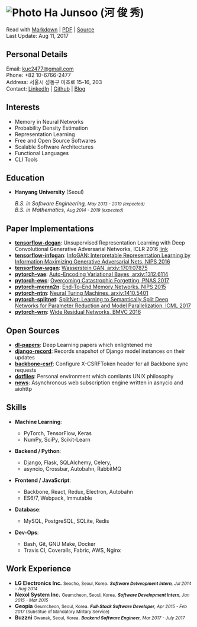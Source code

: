 ![Photo](https://en.gravatar.com/userimage/88915015/2c6d5786d2b480927676688336d80102.jpg?size=110) Ha Junsoo (河 俊 秀)  
=======================================================================================================================

Read with [Markdown](https://raw.github.com/kuc2477/resume/gh-pages/index.md) | [PDF](https://raw.github.com/kuc2477/resume/gh-pages/index.pdf) | [Source](http://github.com/kuc2477/resume)  
Last Update: Aug 11, 2017


Personal Details
---------------
Email:      kuc2477@gmail.com   
Phone:      +82 10-6766-2477  
Address:    서울시 성동구 마조로 15-16, 203  
Contact:    [LinkedIn](https://www.linkedin.com/in/junsoo-ha-769a89bb?trk=hp-identity-name) | [Github](https://github.com/kuc2477) | [Blog](http://hajunsoo.org)  


Interests
---------
- Memory in Neural Networks
- Probability Density Estimation
- Representation Learning
- Free and Open Source Softwares
- Scalable Software Architectures
- Functional Languages
- CLI Tools


Education
---------

* **Hanyang University** (Seoul)

    *B.S. in Software Engineering, <small>May 2013 - 2019 (expected)</small>*  
    *B.S. in Mathematics, <small>Aug 2014 - 2019 (expected)</small>*


Paper Implementations
---------------------
* **[tensorflow-dcgan](https://github.com/kuc2477/tensorflow-dcgan)**: Unsupervised Representation Learning with Deep Convolutional Generative Adversarial Networks, ICLR 2016 [link](https://arxiv.org/abs/1511.06434)
* **[tensorflow-infogan](https://github.com/kuc2477/tensorflow-infogan)**: [InfoGAN: Interpretable Representation Learning by Information Maximizing Generative Adversarial Nets, NIPS 2016](https://papers.nips.cc/paper/6399-infogan-interpretable-representation-learning-by-information-maximizing-generative-adversarial-nets)
* **[tensorflow-wgan](https://github.com/kuc2477/tensorflow-wgan)**: [Wasserstein GAN, arxiv:1701:07875](https://arxiv.org/abs/1701.07875)
* **[pytorch-vae](https://github.com/kuc2477/pytorch-vae)**: [Auto-Encoding Variational Bayes, arxiv:1312.6114](https://arxiv.org/abs/1312.6114)
* **[pytorch-ewc](https://github.com/kuc2477/pytorch-ewc)**: [Overcoming Catastrophic Forgetting, PNAS 2017](https://arxiv.org/abs/1612.00796)
* **[pytorch-memn2n](https://github.com/kuc2477/pytorch-memn2n)**: [End-To-End Memory Networks, NIPS 2015](https://papers.nips.cc/paper/5846-end-to-end-memory-networks.pdf)
* **[pytorch-ntm](https://github.com/kuc2477/pytorch-ntm)**: [Neural Turing Machines, arxiv:1410.5401](https://arxiv.org/abs/1410.5401)
* **[pytorch-splitnet](https://github.com/kuc2477/pytorch-splitnet)**: [SplitNet: Learning to Semantically Split Deep Networks for Parameter Reduction and Model Parallelization, ICML 2017](http://proceedings.mlr.press/v70/kim17b/kim17b.pdf)
* **[pytorch-wrn](https://github.com/kuc2477/pytorch-wrn)**: [Wide Residual Networks, BMVC 2016](http://www.bmva.org/bmvc/2016/papers/paper087/abstract087.pdf)


Open Sources
------------
* **[dl-papers](https://github.com/kuc2477/dl-papers)**: Deep Learning papers which enlightened me
* **[django-record](https://github.com/kuc2477/django-record)**: Records snapshot of Django model instances on their updates
* **[backbone-csrf](https://github.com/kuc2477/backbone-csrf)**: Configure X-CSRFToken header for all Backbone sync requests
* **[dotfiles](https://github.com/kuc2477/dotfiles)**: Personal environment which comliants UNIX philosophy
* **[news](https://github.com/kuc2477/news)**: Asynchronous web subscription engine written in asnycio and aiohttp


Skills
------

* **Machine Learning**: 
    * PyTorch, TensorFlow, Keras
    * NumPy, SciPy, Scikit-Learn

* **Backend / Python**: 
    * Django, Flask, SQLAlchemy, Celery, 
    * asyncio, Crossbar, Autobahn, RabbitMQ

* **Frontend / JavaScript**: 
    * Backbone, React, Redux, Electron, Autobahn
    * ES6/7, Webpack, Immutable

* **Database**: 
    * MySQL, PostgreSQL, SQLite, Redis

* **Dev-Ops**:
    * Bash, Git, GNU Make, Docker
    * Travis CI, Coveralls, Fabric, AWS, Nginx


Work Experience
---------------

*   **LG Electronics Inc.** <small>Seocho, Seoul, Korea</small>. *<small>**Software Delveopment Intern**, Jul 2014 - Aug 2014</small>*
*   **Nexol System Inc.** <small>Geumcheon, Seoul, Korea</small>. *<small>**Software Development Intern**, Jan 2015 - Mar 2015</small>*
*   **Geopia** <small>Geumcheon, Seoul, Korea</small>. *<small>**Full-Stack Software Developer**, Apr 2015 - Feb 2017* (Substitue of Mandatory Military Service)</small>
*   **Buzzni** <small>Gwanak, Seoul, Korea</small>. *<small>**Backend Software Engineer**, Mar 2017 - July 2017</small>*
